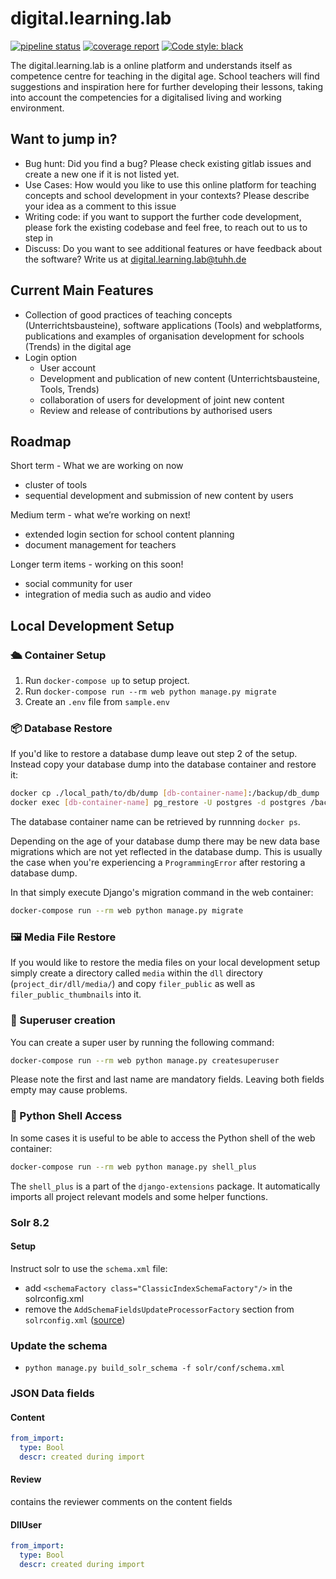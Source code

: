 # digital.learning.lab

[![pipeline status](https://collaborating.tuhh.de/itbh/tnt/digital-learning-lab/codebasis_plattform/badges/develop/pipeline.svg)](https://collaborating.tuhh.de/itbh/tnt/digital-learning-lab/codebasis_plattform/-/commits/master)
[![coverage report](https://collaborating.tuhh.de/itbh/tnt/digital-learning-lab/codebasis_plattform/badges/develop/coverage.svg)](https://collaborating.tuhh.de/itbh/tnt/digital-learning-lab/codebasis_plattform/-/commits/master)
[![Code style: black](https://img.shields.io/badge/code%20style-black-000000.svg)](https://github.com/psf/black)

The digital.learning.lab is a online platform and understands itself as competence centre for teaching in the digital age. School teachers will find suggestions and inspiration here for further developing their lessons, taking into account the competencies for a digitalised living and working environment.

## Want to jump in?

-   Bug hunt: Did you find a bug? Please check existing gitlab issues and create
    a new one if it is not listed yet.
-   Use Cases: How would you like to use this online platform for teaching concepts and school development in your contexts?
    Please describe your idea as a comment to this issue
-   Writing code: if you want to support the further code development, please fork the existing codebase and feel free, to reach out to us to step in
-   Discuss: Do you want to see additional features or have feedback about the
    software? Write us at <digital.learning.lab@tuhh.de>

## Current Main Features

-   Collection of good practices of teaching concepts (Unterrichtsbausteine), software applications (Tools) and webplatforms, publications and examples of organisation development for schools (Trends) in the digital age
-   Login option
    -   User account
    -   Development and publication of new content (Unterrichtsbausteine, Tools, Trends)
    -   collaboration of users for development of joint new content
    -   Review and release of contributions by authorised users

## Roadmap

Short term - What we are working on now 

-   cluster of tools
-   sequential development and submission of new content by users

Medium term - what we’re working on next! 

-   extended login section for school content planning
-   document management for teachers

Longer term items - working on this soon! 

-   social community for user
-   integration of media such as audio and video


## Local Development Setup
### 🛳 Container Setup 
1. Run `docker-compose up` to setup project.
2. Run `docker-compose run --rm web python manage.py migrate`
3. Create an `.env` file from `sample.env`

### 📦 Database Restore

If you'd like to restore a database dump leave out step 2 of the setup. Instead copy your
database dump into the database container and restore it:

```bash
docker cp ./local_path/to/db/dump [db-container-name]:/backup/db_dump
docker exec [db-container-name] pg_restore -U postgres -d postgres /backup/db_dump
```

The database container name can be retrieved by runnning `docker ps`.

Depending on the age of your database dump there may be new data base migrations
which are not yet reflected in the database dump. This is usually the case when 
you're experiencing a `ProgrammingError` after restoring a database dump.

In that simply execute Django's migration command in the web container:
```bash
docker-compose run --rm web python manage.py migrate
```

### 🖼 Media File Restore
If you would like to restore the media files on your local development setup simply create 
a directory called `media` within the `dll` directory (`project_dir/dll/media/`) and copy 
`filer_public` as well as `filer_public_thumbnails` into it.

### 🦸 Superuser creation

You can create a super user by running the following command:
```bash
docker-compose run --rm web python manage.py createsuperuser
```

Please note the first and last name are mandatory fields. Leaving both fields empty may
cause problems.

### 🐍 Python Shell Access 

In some cases it is useful to be able to access the Python shell of the web container:

```bash
docker-compose run --rm web python manage.py shell_plus
```

The `shell_plus` is a part of the `django-extensions` package. It automatically imports 
all project relevant models and some helper functions.

### Solr 8.2

#### Setup
Instruct solr to use the `schema.xml` file:
- add `<schemaFactory class="ClassicIndexSchemaFactory"/>` in the solrconfig.xml
- remove the `AddSchemaFieldsUpdateProcessorFactory` section from `solrconfig.xml` ([source](https://stackoverflow.com/questions/31719955/solr-error-this-indexschema-is-not-mutable)) 
### Update the schema
- `python manage.py build_solr_schema -f solr/conf/schema.xml`


### JSON Data fields
#### Content
```yaml
from_import: 
  type: Bool
  descr: created during import
```

#### Review
contains the reviewer comments on the content fields

#### DllUser
```yaml
from_import: 
  type: Bool
  descr: created during import
```
